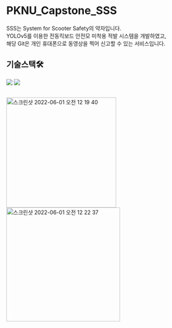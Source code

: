 # PKNU_Capstone_SSS
SSS는 System for Scooter Safety의 약자입니다. <br/>
YOLOv5를 이용한 전동킥보드 안전모 미착용 적발 시스템을 개발하였고, <br/>
해당 Git은 개인 휴대폰으로 동영상을 찍어 신고할 수 있는 서비스입니다. <br/>

## 기술스택🛠 <br/>

<p>
 <img src="https://img.shields.io/badge/iOS-000000?style=for-the-badge&logo=python&logoColor=white">
 <img src="https://img.shields.io/badge/Swift-F05138?style=for-the-badge&logo=python&logoColor=white">
 </p>

## 
 <img width="289" alt="스크린샷 2022-06-01 오전 12 19 40" src="https://user-images.githubusercontent.com/98341623/171209413-d8c6fdc4-2da0-432f-8e9b-88ba6d54187f.png">
 
<img width="299" alt="스크린샷 2022-06-01 오전 12 22 37" src="https://user-images.githubusercontent.com/98341623/171210075-0d054f8e-874c-4793-8189-2ad1975aa9c7.png">
